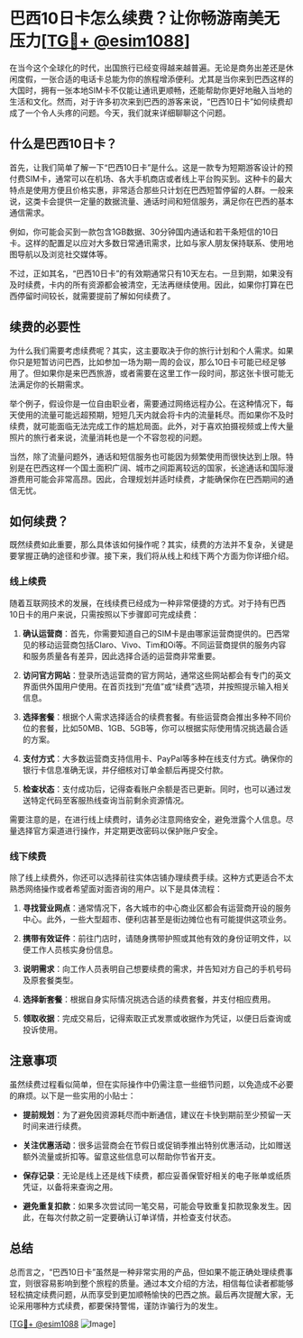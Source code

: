 # 巴西10日卡怎么续费？让你畅游南美无压力[[TG💪+ @esim1088](https://t.me/s/esim1088)]

在当今这个全球化的时代，出国旅行已经变得越来越普遍。无论是商务出差还是休闲度假，一张合适的电话卡总能为你的旅程增添便利。尤其是当你来到巴西这样的大国时，拥有一张本地SIM卡不仅能让通讯更顺畅，还能帮助你更好地融入当地的生活和文化。然而，对于许多初次来到巴西的游客来说，“巴西10日卡”如何续费却成了一个令人头疼的问题。今天，我们就来详细聊聊这个问题。

## 什么是巴西10日卡？

首先，让我们简单了解一下“巴西10日卡”是什么。这是一款专为短期游客设计的预付费SIM卡，通常可以在机场、各大手机商店或者线上平台购买到。这种卡的最大特点是使用方便且价格实惠，非常适合那些只计划在巴西短暂停留的人群。一般来说，这类卡会提供一定量的数据流量、通话时间和短信服务，满足你在巴西的基本通信需求。

例如，你可能会买到一款包含1GB数据、30分钟国内通话和若干条短信的10日卡。这样的配置足以应对大多数日常通讯需求，比如与家人朋友保持联系、使用地图导航以及浏览社交媒体等。

不过，正如其名，“巴西10日卡”的有效期通常只有10天左右。一旦到期，如果没有及时续费，卡内的所有资源都会被清空，无法再继续使用。因此，如果你打算在巴西停留时间较长，就需要提前了解如何续费了。

## 续费的必要性

为什么我们需要考虑续费呢？其实，这主要取决于你的旅行计划和个人需求。如果你只是短暂访问巴西，比如参加一场为期一周的会议，那么10日卡可能已经足够用了。但如果你是来巴西旅游，或者需要在这里工作一段时间，那这张卡很可能无法满足你的长期需求。

举个例子，假设你是一位自由职业者，需要通过网络远程办公。在这种情况下，每天使用的流量可能远超预期，短短几天内就会将卡内的流量耗尽。而如果你不及时续费，就可能面临无法完成工作的尴尬局面。此外，对于喜欢拍摄视频或上传大量照片的旅行者来说，流量消耗也是一个不容忽视的问题。

当然，除了流量问题外，通话和短信服务也可能因为频繁使用而很快达到上限。特别是在巴西这样一个国土面积广阔、城市之间距离较远的国家，长途通话和国际漫游费用可能会非常高昂。因此，合理规划并适时续费，才能确保你在巴西期间的通信无忧。

## 如何续费？

既然续费如此重要，那么具体该如何操作呢？其实，续费的方法并不复杂，关键是要掌握正确的途径和步骤。接下来，我们将从线上和线下两个方面为你详细介绍。

### 线上续费

随着互联网技术的发展，在线续费已经成为一种非常便捷的方式。对于持有巴西10日卡的用户来说，只需按照以下步骤即可完成续费：

1. **确认运营商**：首先，你需要知道自己的SIM卡是由哪家运营商提供的。巴西常见的移动运营商包括Claro、Vivo、Tim和Oi等。不同运营商提供的服务内容和服务质量各有差异，因此选择合适的运营商非常重要。

2. **访问官方网站**：登录所选运营商的官方网站，通常这些网站都会有专门的英文界面供外国用户使用。在首页找到“充值”或“续费”选项，并按照提示输入相关信息。

3. **选择套餐**：根据个人需求选择适合的续费套餐。有些运营商会推出多种不同价位的套餐，比如50MB、1GB、5GB等，你可以根据实际使用情况挑选最合适的方案。

4. **支付方式**：大多数运营商支持信用卡、PayPal等多种在线支付方式。确保你的银行卡信息准确无误，并仔细核对订单金额后再提交付款。

5. **检查状态**：支付成功后，记得查看账户余额是否已更新。同时，也可以通过发送特定代码至客服热线查询当前剩余资源情况。

需要注意的是，在进行线上续费时，请务必注意网络安全，避免泄露个人信息。尽量选择官方渠道进行操作，并定期更改密码以保护账户安全。

### 线下续费

除了线上续费外，你还可以选择前往实体店铺办理续费手续。这种方式更适合不太熟悉网络操作或者希望面对面咨询的用户。以下是具体流程：

1. **寻找营业网点**：通常情况下，各大城市的中心商业区都会有运营商开设的服务中心。此外，一些大型超市、便利店甚至是街边摊位也有可能提供这项业务。

2. **携带有效证件**：前往门店时，请随身携带护照或其他有效的身份证明文件，以便工作人员核实身份信息。

3. **说明需求**：向工作人员表明自己想要续费的需求，并告知对方自己的手机号码及原套餐类型。

4. **选择新套餐**：根据自身实际情况挑选合适的续费套餐，并支付相应费用。

5. **领取收据**：完成交易后，记得索取正式发票或收据作为凭证，以便日后查询或投诉使用。

## 注意事项

虽然续费过程看似简单，但在实际操作中仍需注意一些细节问题，以免造成不必要的麻烦。以下是一些实用的小贴士：

- **提前规划**：为了避免因资源耗尽而中断通信，建议在卡快到期前至少预留一天时间来进行续费。
  
- **关注优惠活动**：很多运营商会在节假日或促销季推出特别优惠活动，比如赠送额外流量或折扣等。留意这些信息可以帮助你节省开支。

- **保存记录**：无论是线上还是线下续费，都应妥善保管好相关的电子账单或纸质凭证，以备将来查询之用。

- **避免重复扣款**：如果多次尝试同一笔交易，可能会导致重复扣款现象发生。因此，在每次付款之前一定要确认订单详情，并检查支付状态。

## 总结

总而言之，“巴西10日卡”虽然是一种非常实用的产品，但如果不能正确处理续费事宜，则很容易影响到整个旅程的质量。通过本文介绍的方法，相信每位读者都能够轻松搞定续费问题，从而享受到更加顺畅愉快的巴西之旅。最后再次提醒大家，无论采用哪种方式续费，都要保持警惕，谨防诈骗行为的发生。

[[TG💪+ @esim1088](https://t.me/s/esim1088) ![Image](https://i.postimg.cc/4NQfJmqS/Snipaste-2025-05-13-00-14-12.png)]